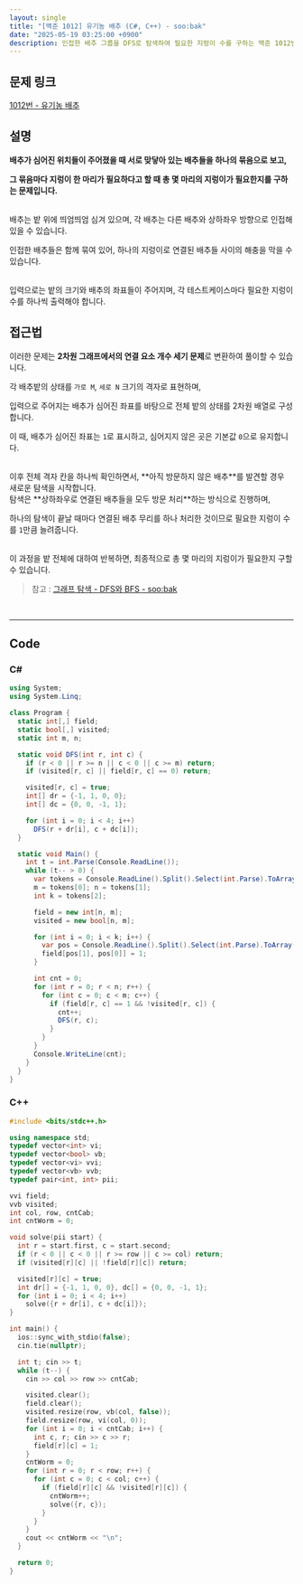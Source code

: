 ```yaml
---
layout: single
title: "[백준 1012] 유기농 배추 (C#, C++) - soo:bak"
date: "2025-05-19 03:25:00 +0900"
description: 인접한 배추 그룹을 DFS로 탐색하여 필요한 지렁이 수를 구하는 백준 1012번 유기농 배추 문제의 C# 및 C++ 풀이 및 해설
---
```


## 문제 링크
[1012번 - 유기농 배추](https://www.acmicpc.net/problem/1012)

## 설명

**배추가 심어진 위치들이 주어졌을 때 서로 맞닿아 있는 배추들을 하나의 묶음으로 보고,**

**그 묶음마다 지렁이 한 마리가 필요하다고 할 때 총 몇 마리의 지렁이가 필요한지를 구하는 문제입니다.**

<br>
배추는 밭 위에 띄엄띄엄 심겨 있으며, 각 배추는 다른 배추와 상하좌우 방향으로 인접해 있을 수 있습니다.

인접한 배추들은 함께 묶여 있어, 하나의 지렁이로 연결된 배추들 사이의 해충을 막을 수 있습니다.

<br>
입력으로는 밭의 크기와 배추의 좌표들이 주어지며, 각 테스트케이스마다 필요한 지렁이 수를 하나씩 출력해야 합니다.

<br>

## 접근법

이러한 문제는 **2차원 그래프에서의 연결 요소 개수 세기 문제**로 변환하여 풀이할 수 있습니다.

각 배추밭의 상태를 `가로 M`, `세로 N` 크기의 격자로 표현하며,

입력으로 주어지는 배추가 심어진 좌표를 바탕으로 전체 밭의 상태를 2차원 배열로 구성합니다.

이 때, 배추가 심어진 좌표는 `1`로 표시하고, 심어지지 않은 곳은 기본값 `0`으로 유지합니다.

<br>
이후 전체 격자 칸을 하나씩 확인하면서, **아직 방문하지 않은 배추**를 발견할 경우 새로운 탐색을 시작합니다.

<br>
탐색은 **상하좌우로 연결된 배추들을 모두 방문 처리**하는 방식으로 진행하며,

하나의 탐색이 끝날 때마다 연결된 배추 무리를 하나 처리한 것이므로 필요한 지렁이 수를 `1`만큼 늘려줍니다.

<br>
이 과정을 밭 전체에 대하여 반복하면, 최종적으로 총 몇 마리의 지렁이가 필요한지 구할 수 있습니다.

<br>

> 참고 : [그래프 탐색 - DFS와 BFS - soo:bak](https://soo-bak.github.io/algorithm/theory/graph-traversal-dfs-bfs/)

<br>

---

## Code

### C#

```csharp
using System;
using System.Linq;

class Program {
  static int[,] field;
  static bool[,] visited;
  static int m, n;

  static void DFS(int r, int c) {
    if (r < 0 || r >= n || c < 0 || c >= m) return;
    if (visited[r, c] || field[r, c] == 0) return;

    visited[r, c] = true;
    int[] dr = {-1, 1, 0, 0};
    int[] dc = {0, 0, -1, 1};

    for (int i = 0; i < 4; i++)
      DFS(r + dr[i], c + dc[i]);
  }

  static void Main() {
    int t = int.Parse(Console.ReadLine());
    while (t-- > 0) {
      var tokens = Console.ReadLine().Split().Select(int.Parse).ToArray();
      m = tokens[0]; n = tokens[1];
      int k = tokens[2];

      field = new int[n, m];
      visited = new bool[n, m];

      for (int i = 0; i < k; i++) {
        var pos = Console.ReadLine().Split().Select(int.Parse).ToArray();
        field[pos[1], pos[0]] = 1;
      }

      int cnt = 0;
      for (int r = 0; r < n; r++) {
        for (int c = 0; c < m; c++) {
          if (field[r, c] == 1 && !visited[r, c]) {
            cnt++;
            DFS(r, c);
          }
        }
      }
      Console.WriteLine(cnt);
    }
  }
}
```

### C++

```cpp
#include <bits/stdc++.h>

using namespace std;
typedef vector<int> vi;
typedef vector<bool> vb;
typedef vector<vi> vvi;
typedef vector<vb> vvb;
typedef pair<int, int> pii;

vvi field;
vvb visited;
int col, row, cntCab;
int cntWorm = 0;

void solve(pii start) {
  int r = start.first, c = start.second;
  if (r < 0 || c < 0 || r >= row || c >= col) return;
  if (visited[r][c] || !field[r][c]) return;

  visited[r][c] = true;
  int dr[] = {-1, 1, 0, 0}, dc[] = {0, 0, -1, 1};
  for (int i = 0; i < 4; i++)
    solve({r + dr[i], c + dc[i]});
}

int main() {
  ios::sync_with_stdio(false);
  cin.tie(nullptr);

  int t; cin >> t;
  while (t--) {
    cin >> col >> row >> cntCab;

    visited.clear();
    field.clear();
    visited.resize(row, vb(col, false));
    field.resize(row, vi(col, 0));
    for (int i = 0; i < cntCab; i++) {
      int c, r; cin >> c >> r;
      field[r][c] = 1;
    }
    cntWorm = 0;
    for (int r = 0; r < row; r++) {
      for (int c = 0; c < col; c++) {
        if (field[r][c] && !visited[r][c]) {
          cntWorm++;
          solve({r, c});
        }
      }
    }
    cout << cntWorm << "\n";
  }

  return 0;
}
```
